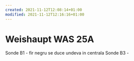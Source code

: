 ```yaml
---
created: 2021-11-12T12:08:14+01:00
modified: 2021-11-12T12:16:16+01:00
---
```


# Weishaupt  WAS 25A

Sonde B1 - fir negru se duce undeva in centrala
Sonde B3 -
